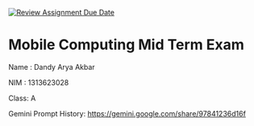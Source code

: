 [![Review Assignment Due Date](https://classroom.github.com/assets/deadline-readme-button-22041afd0340ce965d47ae6ef1cefeee28c7c493a6346c4f15d667ab976d596c.svg)](https://classroom.github.com/a/T0qt99Uw)
# Mobile Computing Mid Term Exam
Name : Dandy Arya Akbar

NIM  : 1313623028

Class: A

Gemini Prompt History: https://gemini.google.com/share/97841236d16f

